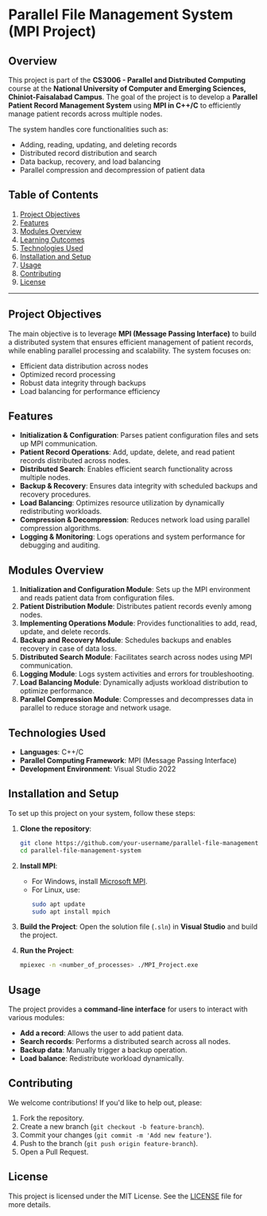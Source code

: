 # Parallel File Management System (MPI Project)

## Overview
This project is part of the **CS3006 - Parallel and Distributed Computing** course at the **National University of Computer and Emerging Sciences, Chiniot-Faisalabad Campus**. The goal of the project is to develop a **Parallel Patient Record Management System** using **MPI in C++/C** to efficiently manage patient records across multiple nodes. 

The system handles core functionalities such as:
- Adding, reading, updating, and deleting records
- Distributed record distribution and search
- Data backup, recovery, and load balancing
- Parallel compression and decompression of patient data

## Table of Contents
1. [Project Objectives](#project-objectives)
2. [Features](#features)
3. [Modules Overview](#modules-overview)
4. [Learning Outcomes](#learning-outcomes)
5. [Technologies Used](#technologies-used)
6. [Installation and Setup](#installation-and-setup)
7. [Usage](#usage)
8. [Contributing](#contributing)
9. [License](#license)

---

## Project Objectives
The main objective is to leverage **MPI (Message Passing Interface)** to build a distributed system that ensures efficient management of patient records, while enabling parallel processing and scalability. The system focuses on:
- Efficient data distribution across nodes
- Optimized record processing
- Robust data integrity through backups
- Load balancing for performance efficiency

## Features
- **Initialization & Configuration**: Parses patient configuration files and sets up MPI communication.
- **Patient Record Operations**: Add, update, delete, and read patient records distributed across nodes.
- **Distributed Search**: Enables efficient search functionality across multiple nodes.
- **Backup & Recovery**: Ensures data integrity with scheduled backups and recovery procedures.
- **Load Balancing**: Optimizes resource utilization by dynamically redistributing workloads.
- **Compression & Decompression**: Reduces network load using parallel compression algorithms.
- **Logging & Monitoring**: Logs operations and system performance for debugging and auditing.

## Modules Overview
1. **Initialization and Configuration Module**: Sets up the MPI environment and reads patient data from configuration files.
2. **Patient Distribution Module**: Distributes patient records evenly among nodes.
3. **Implementing Operations Module**: Provides functionalities to add, read, update, and delete records.
4. **Backup and Recovery Module**: Schedules backups and enables recovery in case of data loss.
5. **Distributed Search Module**: Facilitates search across nodes using MPI communication.
6. **Logging Module**: Logs system activities and errors for troubleshooting.
7. **Load Balancing Module**: Dynamically adjusts workload distribution to optimize performance.
8. **Parallel Compression Module**: Compresses and decompresses data in parallel to reduce storage and network usage.

## Technologies Used
- **Languages**: C++/C
- **Parallel Computing Framework**: MPI (Message Passing Interface)
- **Development Environment**: Visual Studio 2022

## Installation and Setup
To set up this project on your system, follow these steps:

1. **Clone the repository**:
    ```bash
    git clone https://github.com/your-username/parallel-file-management-system.git
    cd parallel-file-management-system
    ```

2. **Install MPI**:
    - For Windows, install [Microsoft MPI](https://learn.microsoft.com/en-us/message-passing-interface/microsoft-mpi).
    - For Linux, use:
      ```bash
      sudo apt update
      sudo apt install mpich
      ```

3. **Build the Project**:
    Open the solution file (`.sln`) in **Visual Studio** and build the project.

4. **Run the Project**:
    ```bash
    mpiexec -n <number_of_processes> ./MPI_Project.exe
    ```

## Usage
The project provides a **command-line interface** for users to interact with various modules:

- **Add a record**: Allows the user to add patient data.
- **Search records**: Performs a distributed search across all nodes.
- **Backup data**: Manually trigger a backup operation.
- **Load balance**: Redistribute workload dynamically.

## Contributing
We welcome contributions! If you'd like to help out, please:
1. Fork the repository.
2. Create a new branch (`git checkout -b feature-branch`).
3. Commit your changes (`git commit -m 'Add new feature'`).
4. Push to the branch (`git push origin feature-branch`).
5. Open a Pull Request.

## License
This project is licensed under the MIT License. See the [LICENSE](LICENSE) file for more details.
